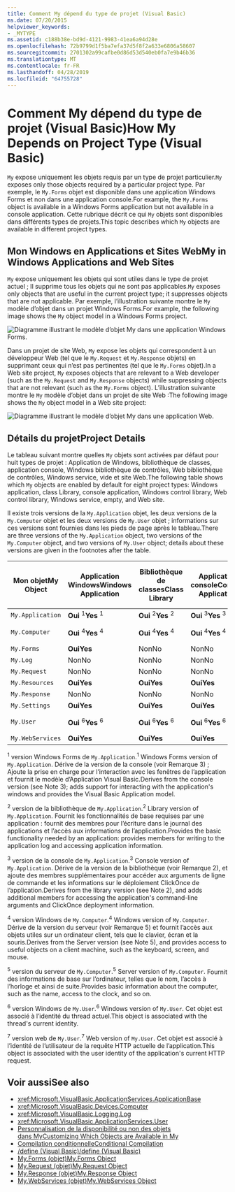 ```yaml
---
title: Comment My dépend du type de projet (Visual Basic)
ms.date: 07/20/2015
helpviewer_keywords:
- _MYTYPE
ms.assetid: c188b38e-bd9d-4121-9983-41ea6a94d28e
ms.openlocfilehash: 72b9799d1f5ba7efa37d5f8f2a633e6806a58607
ms.sourcegitcommit: 2701302a99cafbe0d86d53d540eb0fa7e9b46b36
ms.translationtype: MT
ms.contentlocale: fr-FR
ms.lasthandoff: 04/28/2019
ms.locfileid: "64755728"
---
```

# <a name="how-my-depends-on-project-type-visual-basic"></a><span data-ttu-id="9f7e1-102">Comment My dépend du type de projet (Visual Basic)</span><span class="sxs-lookup"><span data-stu-id="9f7e1-102">How My Depends on Project Type (Visual Basic)</span></span>
<span data-ttu-id="9f7e1-103">`My` expose uniquement les objets requis par un type de projet particulier.</span><span class="sxs-lookup"><span data-stu-id="9f7e1-103">`My` exposes only those objects required by a particular project type.</span></span> <span data-ttu-id="9f7e1-104">Par exemple, le `My.Forms` objet est disponible dans une application Windows Forms et non dans une application console.</span><span class="sxs-lookup"><span data-stu-id="9f7e1-104">For example, the `My.Forms` object is available in a Windows Forms application but not available in a console application.</span></span> <span data-ttu-id="9f7e1-105">Cette rubrique décrit ce qui `My` objets sont disponibles dans différents types de projets.</span><span class="sxs-lookup"><span data-stu-id="9f7e1-105">This topic describes which `My` objects are available in different project types.</span></span>  
  
## <a name="my-in-windows-applications-and-web-sites"></a><span data-ttu-id="9f7e1-106">Mon Windows en Applications et Sites Web</span><span class="sxs-lookup"><span data-stu-id="9f7e1-106">My in Windows Applications and Web Sites</span></span>  
 <span data-ttu-id="9f7e1-107">`My` expose uniquement les objets qui sont utiles dans le type de projet actuel ; Il supprime tous les objets qui ne sont pas applicables.</span><span class="sxs-lookup"><span data-stu-id="9f7e1-107">`My` exposes only objects that are useful in the current project type; it suppresses objects that are not applicable.</span></span> <span data-ttu-id="9f7e1-108">Par exemple, l’illustration suivante montre le `My` modèle d’objet dans un projet Windows Forms.</span><span class="sxs-lookup"><span data-stu-id="9f7e1-108">For example, the following image shows the `My` object model in a Windows Forms project.</span></span>  
  
 ![Diagramme illustrant le modèle d’objet My dans une application Windows Forms.](./media/how-my-depends-on-project-type/my-object-model-windows-forms.png)  
  
 <span data-ttu-id="9f7e1-110">Dans un projet de site Web, `My` expose les objets qui correspondent à un développeur Web (tel que le `My.Request` et `My.Response` objets) en supprimant ceux qui n’est pas pertinentes (tel que le `My.Forms` objet).</span><span class="sxs-lookup"><span data-stu-id="9f7e1-110">In a Web site project, `My` exposes objects that are relevant to a Web developer (such as the `My.Request` and `My.Response` objects) while suppressing objects that are not relevant (such as the `My.Forms` object).</span></span> <span data-ttu-id="9f7e1-111">L’illustration suivante montre le `My` modèle d’objet dans un projet de site Web :</span><span class="sxs-lookup"><span data-stu-id="9f7e1-111">The following image shows the `My` object model in a Web site project:</span></span>  
  
 ![Diagramme illustrant le modèle d’objet My dans une application Web.](./media/how-my-depends-on-project-type/my-object-model-web.png)  
  
## <a name="project-details"></a><span data-ttu-id="9f7e1-113">Détails du projet</span><span class="sxs-lookup"><span data-stu-id="9f7e1-113">Project Details</span></span>  
 <span data-ttu-id="9f7e1-114">Le tableau suivant montre quelles `My` objets sont activées par défaut pour huit types de projet : Application de Windows, bibliothèque de classes, application console, Windows bibliothèque de contrôles, Web bibliothèque de contrôles, Windows service, vide et site Web.</span><span class="sxs-lookup"><span data-stu-id="9f7e1-114">The following table shows which `My` objects are enabled by default for eight project types: Windows application, class Library, console application, Windows control library, Web control library, Windows service, empty, and Web site.</span></span>  
  
 <span data-ttu-id="9f7e1-115">Il existe trois versions de la `My.Application` objet, les deux versions de la `My.Computer` objet et les deux versions de `My.User` objet ; informations sur ces versions sont fournies dans les pieds de page après le tableau.</span><span class="sxs-lookup"><span data-stu-id="9f7e1-115">There are three versions of the `My.Application` object, two versions of the `My.Computer` object, and two versions of `My.User` object; details about these versions are given in the footnotes after the table.</span></span>  
  
|<span data-ttu-id="9f7e1-116">Mon objet</span><span class="sxs-lookup"><span data-stu-id="9f7e1-116">My Object</span></span>|<span data-ttu-id="9f7e1-117">Application Windows</span><span class="sxs-lookup"><span data-stu-id="9f7e1-117">Windows Application</span></span>|<span data-ttu-id="9f7e1-118">Bibliothèque de classes</span><span class="sxs-lookup"><span data-stu-id="9f7e1-118">Class Library</span></span>|<span data-ttu-id="9f7e1-119">Application console</span><span class="sxs-lookup"><span data-stu-id="9f7e1-119">Console Application</span></span>|<span data-ttu-id="9f7e1-120">Bibliothèque de contrôles Windows</span><span class="sxs-lookup"><span data-stu-id="9f7e1-120">Windows Control Library</span></span>|<span data-ttu-id="9f7e1-121">Bibliothèque de contrôles Web</span><span class="sxs-lookup"><span data-stu-id="9f7e1-121">Web Control Library</span></span>|<span data-ttu-id="9f7e1-122">Service Windows</span><span class="sxs-lookup"><span data-stu-id="9f7e1-122">Windows Service</span></span>|<span data-ttu-id="9f7e1-123">Empty</span><span class="sxs-lookup"><span data-stu-id="9f7e1-123">Empty</span></span>|<span data-ttu-id="9f7e1-124">Site web</span><span class="sxs-lookup"><span data-stu-id="9f7e1-124">Web Site</span></span>|  
|---|---|---|---|---|---|---|---|---|  
|`My.Application`|<span data-ttu-id="9f7e1-125">**Oui** <sup>1</sup></span><span class="sxs-lookup"><span data-stu-id="9f7e1-125">**Yes** <sup>1</sup></span></span>|<span data-ttu-id="9f7e1-126">**Oui** <sup>2</sup></span><span class="sxs-lookup"><span data-stu-id="9f7e1-126">**Yes** <sup>2</sup></span></span>|<span data-ttu-id="9f7e1-127">**Oui** <sup>3</sup></span><span class="sxs-lookup"><span data-stu-id="9f7e1-127">**Yes** <sup>3</sup></span></span>|<span data-ttu-id="9f7e1-128">**Oui** <sup>2</sup></span><span class="sxs-lookup"><span data-stu-id="9f7e1-128">**Yes** <sup>2</sup></span></span>|<span data-ttu-id="9f7e1-129">Non</span><span class="sxs-lookup"><span data-stu-id="9f7e1-129">No</span></span>|<span data-ttu-id="9f7e1-130">**Oui** <sup>3</sup></span><span class="sxs-lookup"><span data-stu-id="9f7e1-130">**Yes** <sup>3</sup></span></span>|<span data-ttu-id="9f7e1-131">Non</span><span class="sxs-lookup"><span data-stu-id="9f7e1-131">No</span></span>|<span data-ttu-id="9f7e1-132">Non</span><span class="sxs-lookup"><span data-stu-id="9f7e1-132">No</span></span>|  
|`My.Computer`|<span data-ttu-id="9f7e1-133">**Oui** <sup>4</sup></span><span class="sxs-lookup"><span data-stu-id="9f7e1-133">**Yes** <sup>4</sup></span></span>|<span data-ttu-id="9f7e1-134">**Oui** <sup>4</sup></span><span class="sxs-lookup"><span data-stu-id="9f7e1-134">**Yes** <sup>4</sup></span></span>|<span data-ttu-id="9f7e1-135">**Oui** <sup>4</sup></span><span class="sxs-lookup"><span data-stu-id="9f7e1-135">**Yes** <sup>4</sup></span></span>|<span data-ttu-id="9f7e1-136">**Oui** <sup>4</sup></span><span class="sxs-lookup"><span data-stu-id="9f7e1-136">**Yes** <sup>4</sup></span></span>|<span data-ttu-id="9f7e1-137">**Oui** <sup>5</sup></span><span class="sxs-lookup"><span data-stu-id="9f7e1-137">**Yes** <sup>5</sup></span></span>|<span data-ttu-id="9f7e1-138">**Oui** <sup>4</sup></span><span class="sxs-lookup"><span data-stu-id="9f7e1-138">**Yes** <sup>4</sup></span></span>|<span data-ttu-id="9f7e1-139">Non</span><span class="sxs-lookup"><span data-stu-id="9f7e1-139">No</span></span>|<span data-ttu-id="9f7e1-140">**Oui** <sup>5</sup></span><span class="sxs-lookup"><span data-stu-id="9f7e1-140">**Yes** <sup>5</sup></span></span>|  
|`My.Forms`|<span data-ttu-id="9f7e1-141">**Oui**</span><span class="sxs-lookup"><span data-stu-id="9f7e1-141">**Yes**</span></span>|<span data-ttu-id="9f7e1-142">Non</span><span class="sxs-lookup"><span data-stu-id="9f7e1-142">No</span></span>|<span data-ttu-id="9f7e1-143">Non</span><span class="sxs-lookup"><span data-stu-id="9f7e1-143">No</span></span>|<span data-ttu-id="9f7e1-144">**Oui**</span><span class="sxs-lookup"><span data-stu-id="9f7e1-144">**Yes**</span></span>|<span data-ttu-id="9f7e1-145">Non</span><span class="sxs-lookup"><span data-stu-id="9f7e1-145">No</span></span>|<span data-ttu-id="9f7e1-146">Non</span><span class="sxs-lookup"><span data-stu-id="9f7e1-146">No</span></span>|<span data-ttu-id="9f7e1-147">Non</span><span class="sxs-lookup"><span data-stu-id="9f7e1-147">No</span></span>|<span data-ttu-id="9f7e1-148">Non</span><span class="sxs-lookup"><span data-stu-id="9f7e1-148">No</span></span>|  
|`My.Log`|<span data-ttu-id="9f7e1-149">Non</span><span class="sxs-lookup"><span data-stu-id="9f7e1-149">No</span></span>|<span data-ttu-id="9f7e1-150">Non</span><span class="sxs-lookup"><span data-stu-id="9f7e1-150">No</span></span>|<span data-ttu-id="9f7e1-151">Non</span><span class="sxs-lookup"><span data-stu-id="9f7e1-151">No</span></span>|<span data-ttu-id="9f7e1-152">Non</span><span class="sxs-lookup"><span data-stu-id="9f7e1-152">No</span></span>|<span data-ttu-id="9f7e1-153">Non</span><span class="sxs-lookup"><span data-stu-id="9f7e1-153">No</span></span>|<span data-ttu-id="9f7e1-154">Non</span><span class="sxs-lookup"><span data-stu-id="9f7e1-154">No</span></span>|<span data-ttu-id="9f7e1-155">Non</span><span class="sxs-lookup"><span data-stu-id="9f7e1-155">No</span></span>|<span data-ttu-id="9f7e1-156">**Oui**</span><span class="sxs-lookup"><span data-stu-id="9f7e1-156">**Yes**</span></span>|  
|`My.Request`|<span data-ttu-id="9f7e1-157">Non</span><span class="sxs-lookup"><span data-stu-id="9f7e1-157">No</span></span>|<span data-ttu-id="9f7e1-158">Non</span><span class="sxs-lookup"><span data-stu-id="9f7e1-158">No</span></span>|<span data-ttu-id="9f7e1-159">Non</span><span class="sxs-lookup"><span data-stu-id="9f7e1-159">No</span></span>|<span data-ttu-id="9f7e1-160">Non</span><span class="sxs-lookup"><span data-stu-id="9f7e1-160">No</span></span>|<span data-ttu-id="9f7e1-161">Non</span><span class="sxs-lookup"><span data-stu-id="9f7e1-161">No</span></span>|<span data-ttu-id="9f7e1-162">Non</span><span class="sxs-lookup"><span data-stu-id="9f7e1-162">No</span></span>|<span data-ttu-id="9f7e1-163">Non</span><span class="sxs-lookup"><span data-stu-id="9f7e1-163">No</span></span>|<span data-ttu-id="9f7e1-164">**Oui**</span><span class="sxs-lookup"><span data-stu-id="9f7e1-164">**Yes**</span></span>|  
|`My.Resources`|<span data-ttu-id="9f7e1-165">**Oui**</span><span class="sxs-lookup"><span data-stu-id="9f7e1-165">**Yes**</span></span>|<span data-ttu-id="9f7e1-166">**Oui**</span><span class="sxs-lookup"><span data-stu-id="9f7e1-166">**Yes**</span></span>|<span data-ttu-id="9f7e1-167">**Oui**</span><span class="sxs-lookup"><span data-stu-id="9f7e1-167">**Yes**</span></span>|<span data-ttu-id="9f7e1-168">**Oui**</span><span class="sxs-lookup"><span data-stu-id="9f7e1-168">**Yes**</span></span>|<span data-ttu-id="9f7e1-169">**Oui**</span><span class="sxs-lookup"><span data-stu-id="9f7e1-169">**Yes**</span></span>|<span data-ttu-id="9f7e1-170">**Oui**</span><span class="sxs-lookup"><span data-stu-id="9f7e1-170">**Yes**</span></span>|<span data-ttu-id="9f7e1-171">Non</span><span class="sxs-lookup"><span data-stu-id="9f7e1-171">No</span></span>|<span data-ttu-id="9f7e1-172">Non</span><span class="sxs-lookup"><span data-stu-id="9f7e1-172">No</span></span>|  
|`My.Response`|<span data-ttu-id="9f7e1-173">Non</span><span class="sxs-lookup"><span data-stu-id="9f7e1-173">No</span></span>|<span data-ttu-id="9f7e1-174">Non</span><span class="sxs-lookup"><span data-stu-id="9f7e1-174">No</span></span>|<span data-ttu-id="9f7e1-175">Non</span><span class="sxs-lookup"><span data-stu-id="9f7e1-175">No</span></span>|<span data-ttu-id="9f7e1-176">Non</span><span class="sxs-lookup"><span data-stu-id="9f7e1-176">No</span></span>|<span data-ttu-id="9f7e1-177">Non</span><span class="sxs-lookup"><span data-stu-id="9f7e1-177">No</span></span>|<span data-ttu-id="9f7e1-178">Non</span><span class="sxs-lookup"><span data-stu-id="9f7e1-178">No</span></span>|<span data-ttu-id="9f7e1-179">Non</span><span class="sxs-lookup"><span data-stu-id="9f7e1-179">No</span></span>|<span data-ttu-id="9f7e1-180">**Oui**</span><span class="sxs-lookup"><span data-stu-id="9f7e1-180">**Yes**</span></span>|  
|`My.Settings`|<span data-ttu-id="9f7e1-181">**Oui**</span><span class="sxs-lookup"><span data-stu-id="9f7e1-181">**Yes**</span></span>|<span data-ttu-id="9f7e1-182">**Oui**</span><span class="sxs-lookup"><span data-stu-id="9f7e1-182">**Yes**</span></span>|<span data-ttu-id="9f7e1-183">**Oui**</span><span class="sxs-lookup"><span data-stu-id="9f7e1-183">**Yes**</span></span>|<span data-ttu-id="9f7e1-184">**Oui**</span><span class="sxs-lookup"><span data-stu-id="9f7e1-184">**Yes**</span></span>|<span data-ttu-id="9f7e1-185">**Oui**</span><span class="sxs-lookup"><span data-stu-id="9f7e1-185">**Yes**</span></span>|<span data-ttu-id="9f7e1-186">**Oui**</span><span class="sxs-lookup"><span data-stu-id="9f7e1-186">**Yes**</span></span>|<span data-ttu-id="9f7e1-187">Non</span><span class="sxs-lookup"><span data-stu-id="9f7e1-187">No</span></span>|<span data-ttu-id="9f7e1-188">Non</span><span class="sxs-lookup"><span data-stu-id="9f7e1-188">No</span></span>|  
|`My.User`|<span data-ttu-id="9f7e1-189">**Oui** <sup>6</sup></span><span class="sxs-lookup"><span data-stu-id="9f7e1-189">**Yes** <sup>6</sup></span></span>|<span data-ttu-id="9f7e1-190">**Oui** <sup>6</sup></span><span class="sxs-lookup"><span data-stu-id="9f7e1-190">**Yes** <sup>6</sup></span></span>|<span data-ttu-id="9f7e1-191">**Oui** <sup>6</sup></span><span class="sxs-lookup"><span data-stu-id="9f7e1-191">**Yes** <sup>6</sup></span></span>|<span data-ttu-id="9f7e1-192">**Oui** <sup>6</sup></span><span class="sxs-lookup"><span data-stu-id="9f7e1-192">**Yes** <sup>6</sup></span></span>|<span data-ttu-id="9f7e1-193">**Oui** <sup>7</sup></span><span class="sxs-lookup"><span data-stu-id="9f7e1-193">**Yes** <sup>7</sup></span></span>|<span data-ttu-id="9f7e1-194">**Oui** <sup>6</sup></span><span class="sxs-lookup"><span data-stu-id="9f7e1-194">**Yes** <sup>6</sup></span></span>|<span data-ttu-id="9f7e1-195">Non</span><span class="sxs-lookup"><span data-stu-id="9f7e1-195">No</span></span>|<span data-ttu-id="9f7e1-196">**Oui** <sup>7</sup></span><span class="sxs-lookup"><span data-stu-id="9f7e1-196">**Yes** <sup>7</sup></span></span>|  
|`My.WebServices`|<span data-ttu-id="9f7e1-197">**Oui**</span><span class="sxs-lookup"><span data-stu-id="9f7e1-197">**Yes**</span></span>|<span data-ttu-id="9f7e1-198">**Oui**</span><span class="sxs-lookup"><span data-stu-id="9f7e1-198">**Yes**</span></span>|<span data-ttu-id="9f7e1-199">**Oui**</span><span class="sxs-lookup"><span data-stu-id="9f7e1-199">**Yes**</span></span>|<span data-ttu-id="9f7e1-200">**Oui**</span><span class="sxs-lookup"><span data-stu-id="9f7e1-200">**Yes**</span></span>|<span data-ttu-id="9f7e1-201">**Oui**</span><span class="sxs-lookup"><span data-stu-id="9f7e1-201">**Yes**</span></span>|<span data-ttu-id="9f7e1-202">**Oui**</span><span class="sxs-lookup"><span data-stu-id="9f7e1-202">**Yes**</span></span>|<span data-ttu-id="9f7e1-203">Non</span><span class="sxs-lookup"><span data-stu-id="9f7e1-203">No</span></span>|<span data-ttu-id="9f7e1-204">Non</span><span class="sxs-lookup"><span data-stu-id="9f7e1-204">No</span></span>|  
  
 <span data-ttu-id="9f7e1-205"><sup>1</sup> version Windows Forms de `My.Application`.</span><span class="sxs-lookup"><span data-stu-id="9f7e1-205"><sup>1</sup> Windows Forms version of `My.Application`.</span></span> <span data-ttu-id="9f7e1-206">Dérive de la version de la console (voir Remarque 3) ; Ajoute la prise en charge pour l’interaction avec les fenêtres de l’application et fournit le modèle d’Application Visual Basic.</span><span class="sxs-lookup"><span data-stu-id="9f7e1-206">Derives from the console version (see Note 3); adds support for interacting with the application's windows and provides the Visual Basic Application model.</span></span>  
  
 <span data-ttu-id="9f7e1-207"><sup>2</sup> version de la bibliothèque de `My.Application`.</span><span class="sxs-lookup"><span data-stu-id="9f7e1-207"><sup>2</sup> Library version of `My.Application`.</span></span> <span data-ttu-id="9f7e1-208">Fournit les fonctionnalités de base requises par une application : fournit des membres pour l’écriture dans le journal des applications et l’accès aux informations de l’application.</span><span class="sxs-lookup"><span data-stu-id="9f7e1-208">Provides the basic functionality needed by an application: provides members for writing to the application log and accessing application information.</span></span>  
  
 <span data-ttu-id="9f7e1-209"><sup>3</sup> version de la console de `My.Application`.</span><span class="sxs-lookup"><span data-stu-id="9f7e1-209"><sup>3</sup> Console version of `My.Application`.</span></span> <span data-ttu-id="9f7e1-210">Dérive de la version de la bibliothèque (voir Remarque 2), et ajoute des membres supplémentaires pour accéder aux arguments de ligne de commande et les informations sur le déploiement ClickOnce de l’application.</span><span class="sxs-lookup"><span data-stu-id="9f7e1-210">Derives from the library version (see Note 2), and adds additional members for accessing the application's command-line arguments and ClickOnce deployment information.</span></span>  
  
 <span data-ttu-id="9f7e1-211"><sup>4</sup> version Windows de `My.Computer`.</span><span class="sxs-lookup"><span data-stu-id="9f7e1-211"><sup>4</sup> Windows version of `My.Computer`.</span></span> <span data-ttu-id="9f7e1-212">Dérive de la version du serveur (voir Remarque 5) et fournit l’accès aux objets utiles sur un ordinateur client, tels que le clavier, écran et la souris.</span><span class="sxs-lookup"><span data-stu-id="9f7e1-212">Derives from the Server version (see Note 5), and provides access to useful objects on a client machine, such as the keyboard, screen, and mouse.</span></span>  
  
 <span data-ttu-id="9f7e1-213"><sup>5</sup> version du serveur de `My.Computer`.</span><span class="sxs-lookup"><span data-stu-id="9f7e1-213"><sup>5</sup> Server version of `My.Computer`.</span></span> <span data-ttu-id="9f7e1-214">Fournit des informations de base sur l’ordinateur, telles que le nom, l’accès à l’horloge et ainsi de suite.</span><span class="sxs-lookup"><span data-stu-id="9f7e1-214">Provides basic information about the computer, such as the name, access to the clock, and so on.</span></span>  
  
 <span data-ttu-id="9f7e1-215"><sup>6</sup> version Windows de `My.User`.</span><span class="sxs-lookup"><span data-stu-id="9f7e1-215"><sup>6</sup> Windows version of `My.User`.</span></span> <span data-ttu-id="9f7e1-216">Cet objet est associé à l’identité du thread actuel.</span><span class="sxs-lookup"><span data-stu-id="9f7e1-216">This object is associated with the thread's current identity.</span></span>  
  
 <span data-ttu-id="9f7e1-217"><sup>7</sup> version web de `My.User`.</span><span class="sxs-lookup"><span data-stu-id="9f7e1-217"><sup>7</sup> Web version of `My.User`.</span></span> <span data-ttu-id="9f7e1-218">Cet objet est associé à l’identité de l’utilisateur de la requête HTTP actuelle de l’application.</span><span class="sxs-lookup"><span data-stu-id="9f7e1-218">This object is associated with the user identity of the application's current HTTP request.</span></span>  
  
## <a name="see-also"></a><span data-ttu-id="9f7e1-219">Voir aussi</span><span class="sxs-lookup"><span data-stu-id="9f7e1-219">See also</span></span>

- <xref:Microsoft.VisualBasic.ApplicationServices.ApplicationBase>
- <xref:Microsoft.VisualBasic.Devices.Computer>
- <xref:Microsoft.VisualBasic.Logging.Log>
- <xref:Microsoft.VisualBasic.ApplicationServices.User>
- [<span data-ttu-id="9f7e1-220">Personnalisation de la disponibilité ou non des objets dans My</span><span class="sxs-lookup"><span data-stu-id="9f7e1-220">Customizing Which Objects are Available in My</span></span>](../../../visual-basic/developing-apps/customizing-extending-my/customizing-which-objects-are-available-in-my.md)
- [<span data-ttu-id="9f7e1-221">Compilation conditionnelle</span><span class="sxs-lookup"><span data-stu-id="9f7e1-221">Conditional Compilation</span></span>](../../../visual-basic/programming-guide/program-structure/conditional-compilation.md)
- [<span data-ttu-id="9f7e1-222">/define (Visual Basic)</span><span class="sxs-lookup"><span data-stu-id="9f7e1-222">/define (Visual Basic)</span></span>](../../../visual-basic/reference/command-line-compiler/define.md)
- [<span data-ttu-id="9f7e1-223">My.Forms (objet)</span><span class="sxs-lookup"><span data-stu-id="9f7e1-223">My.Forms Object</span></span>](../../../visual-basic/language-reference/objects/my-forms-object.md)
- [<span data-ttu-id="9f7e1-224">My.Request (objet)</span><span class="sxs-lookup"><span data-stu-id="9f7e1-224">My.Request Object</span></span>](../../../visual-basic/language-reference/objects/my-request-object.md)
- [<span data-ttu-id="9f7e1-225">My.Response (objet)</span><span class="sxs-lookup"><span data-stu-id="9f7e1-225">My.Response Object</span></span>](../../../visual-basic/language-reference/objects/my-response-object.md)
- [<span data-ttu-id="9f7e1-226">My.WebServices (objet)</span><span class="sxs-lookup"><span data-stu-id="9f7e1-226">My.WebServices Object</span></span>](../../../visual-basic/language-reference/objects/my-webservices-object.md)
